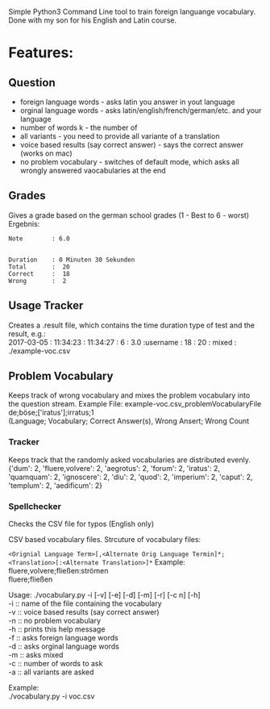 Simple Python3 Command Line tool to train foreign languange vocabulary.   
Done with my son for his English and Latin course.   

# Features:
## Question
- foreign language words - asks latin you answer in yout language
- orginal language words - asks latin/english/french/german/etc. and your language
- number of words k - the number of 
- all variants - you need to provide all variante of a translation  
- voice based results (say correct answer)  - says the correct answer (works on mac)
- no problem vocabulary - switches of default mode, which asks all wrongly answered vaocabularies at the end

## Grades
Gives a grade based on the german school grades (1 - Best to 6 - worst)  
Ergebnis:  


	Note 		: 6.0


	Duration   	: 0 Minuten 30 Sekunden
	Total  		:  20
	Correct 	:  18
	Wrong  		:  2


## Usage Tracker
Creates a .result file, which contains the time duration type of test and the result, e.g.:  
2017-03-05 : 11:34:23 : 11:34:27 : 6 : 3.0 :username : 18 : 20 : mixed : ./example-voc.csv  

## Problem Vocabulary
Keeps track of wrong vocabulary and mixes the problem vocabulary into the question stream.
Example File:
example-voc.csv_problemVocabularyFile
de;böse;['iratus'];irratus;1  
(Language; Vocabulary; Correct Answer(s), Wrong Ansert; Wrong Count  

### Tracker
Keeps track that the randomly asked vocabularies are distributed evenly.  
{'dum': 2, 'fluere,volvere': 2, 'aegrotus': 2, 'forum': 2, 'iratus': 2, 'quamquam': 2, 'ignoscere': 2, 'diu': 2, 'quod': 2, 'imperium': 2, 'caput': 2, 'templum': 2, 'aedificum': 2}

### Spellchecker
Checks the CSV file for typos (English only)

CSV based vocabulary files. Strcuture of vocabulary files:  

```<Orignial Language Term>[,<Alternate Orig Language Termin]*;<Translation>[:<Alternate Translation>]*```
Example:  
fluere,volvere;fließen:strömen  
fluere;fließen


Usage: ./vocabulary.py -i <inputfile> [-v] [-e] [-d] [-m] [-r] [-c n] [-h]  
	-i <inputfile> :: name of the file containing the vocabulary  
	-v             :: voice based results (say correct answer)  
	-n             :: no problem vocabulary  
	-h             :: prints this help message   
	-f             :: asks foreign language words  
	-d             :: asks orginal language words  
	-m             :: asks mixed  
	-c <Anzahl>    :: number of words to ask  
	-a             :: all variants are asked  
   
Example:  
	./vocabulary.py -i voc.csv
